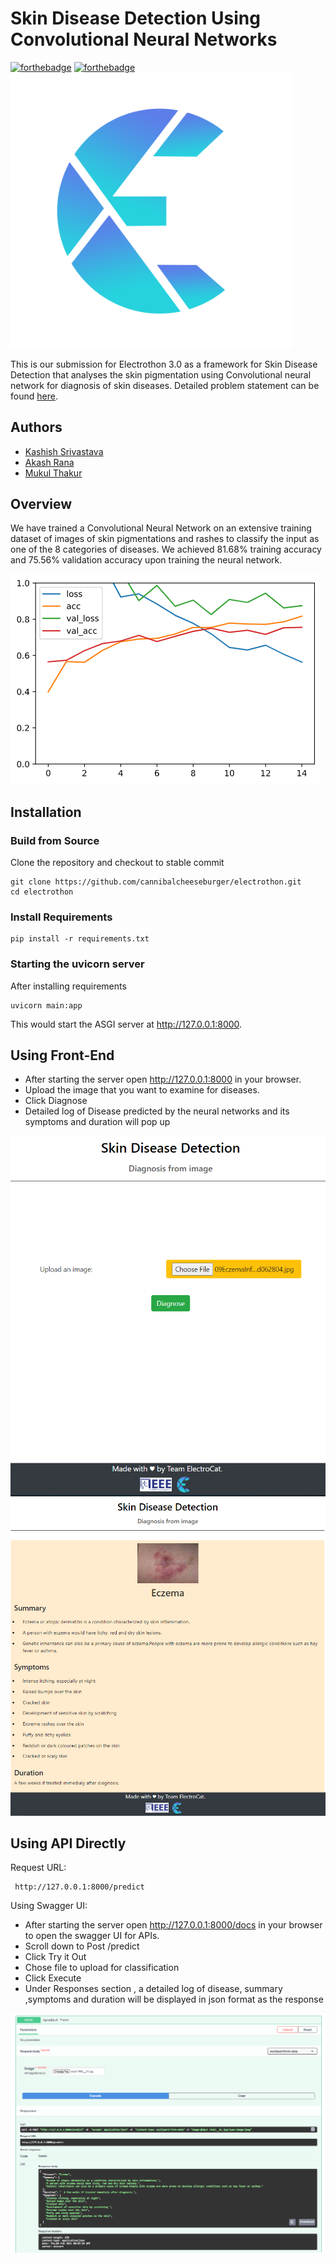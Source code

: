 # Skin Disease Detection Using Convolutional Neural Networks
[![forthebadge](https://forthebadge.com/images/badges/built-with-love.svg)](https://forthebadge.com)
[![forthebadge](https://forthebadge.com/images/badges/made-with-python.svg)](https://forthebadge.com)
<img width ="450" src="./static/electrothon_logo.png">

This is our submission for Electrothon 3.0 as a framework for Skin Disease Detection that analyses the skin pigmentation using Convolutional neural network for diagnosis of skin diseases. Detailed problem statement can be found [here](https://www.notion.so/Organizational-Problem-Statements-ac0bd0cea6a44920ab845dc8f72379b1#ec0c8cacba5846faa9323feecdcd9959).

## Authors

 - [Kashish Srivastava](https://github.com/cannibalcheeseburger)
 - [Akash Rana](https://github.com/akaxhrana)
 - [Mukul Thakur](https://github.com/Mukulthakur17)

## Overview

We have trained a Convolutional Neural Network on an extensive training dataset of images of skin pigmentations and rashes to classify the input as one of the 8 categories of diseases. We achieved 81.68% training accuracy and 75.56% validation accuracy upon training the neural network.

![Graph](./img/plot.png)

## Installation

### Build from Source
Clone the repository and checkout to stable commit

```
git clone https://github.com/cannibalcheeseburger/electrothon.git
cd electrothon
```

### Install Requirements

```
pip install -r requirements.txt
```

### Starting the uvicorn server

After installing requirements 

```
uvicorn main:app
```
This would start the ASGI server at http://127.0.0.1:8000.

## Using Front-End

 - After starting the server open http://127.0.0.1:8000 in your browser.
 - Upload the image that you want to examine for diseases.
 - Click Diagnose
 - Detailed log of Disease predicted by the neural networks and its symptoms and duration will pop up

 ![UI1](./img/UI1.PNG)
 ![UI2](./img/UI2.PNG)



## Using API Directly

Request URL:
```
 http://127.0.0.1:8000/predict

```

Using Swagger UI:
 - After starting the server open http://127.0.0.1:8000/docs in your browser to open the swagger UI for APIs.
 - Scroll down to Post /predict
 - Click Try it Out
 - Chose file to upload for classification 
 - Click Execute
 - Under Responses section , a detailed log of disease, summary ,symptoms and duration will be displayed in json format as the response 


![API](./img/API.PNG)